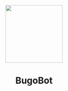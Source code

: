 <p align="center">
  <a href="https://bch.hs.kr/smain.html">
    <img src="https://user-images.githubusercontent.com/86881143/155121564-74be7870-037e-43f3-992e-a39c3de779b7.png" height="180px">
  </a>
</p>

<h1 align="center"> BugoBot </h1>
